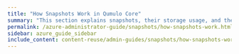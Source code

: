```yaml
---
title: "How Snapshots Work in Qumulo Core"
summary: "This section explains snapshots, their storage usage, and their locking functionality in Qumulo Core."
permalink: /azure-administrator-guide/snapshots/how-snapshots-work.html
sidebar: azure_guide_sidebar
include_content: content-reuse/admin-guides/snapshots/how-snapshots-work.md
---
```


